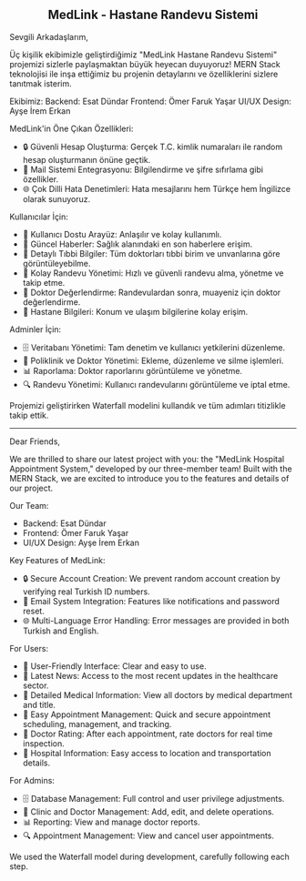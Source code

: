 <h2 align="center">MedLink - Hastane Randevu Sistemi</h2>
<p align="center">

Sevgili Arkadaşlarım,

Üç kişilik ekibimizle geliştirdiğimiz "MedLink Hastane Randevu Sistemi" projemizi sizlerle paylaşmaktan büyük heyecan duyuyoruz! MERN Stack teknolojisi ile inşa ettiğimiz bu projenin detaylarını ve özelliklerini sizlere tanıtmak isterim.

Ekibimiz:
Backend: Esat Dündar
Frontend: Ömer Faruk Yaşar
UI/UX Design: Ayşe İrem Erkan

MedLink'in Öne Çıkan Özellikleri:
- 🔒 Güvenli Hesap Oluşturma: Gerçek T.C. kimlik numaraları ile random hesap oluşturmanın önüne geçtik.
- 📧 Mail Sistemi Entegrasyonu: Bilgilendirme ve şifre sıfırlama gibi özellikler.
- 🌐 Çok Dilli Hata Denetimleri: Hata mesajlarını hem Türkçe hem İngilizce olarak sunuyoruz.

Kullanıcılar İçin:
- 👥 Kullanıcı Dostu Arayüz: Anlaşılır ve kolay kullanımlı.
- 📰 Güncel Haberler: Sağlık alanındaki en son haberlere erişim.
- 🏥 Detaylı Tıbbi Bilgiler: Tüm doktorları tıbbi birim ve unvanlarına göre görüntüleyebilme.
- 📅 Kolay Randevu Yönetimi: Hızlı ve güvenli randevu alma, yönetme ve takip etme.
- 🌟 Doktor Değerlendirme: Randevulardan sonra, muayeniz için doktor değerlendirme.
- 📍 Hastane Bilgileri: Konum ve ulaşım bilgilerine kolay erişim.

Adminler İçin:
- 🗄 Veritabanı Yönetimi: Tam denetim ve kullanıcı yetkilerini düzenleme.
- 🏢 Poliklinik ve Doktor Yönetimi: Ekleme, düzenleme ve silme işlemleri.
- 📊 Raporlama: Doktor raporlarını görüntüleme ve yönetme.
- 🔍 Randevu Yönetimi: Kullanıcı randevularını görüntüleme ve iptal etme.

Projemizi geliştirirken Waterfall modelini kullandık ve tüm adımları titizlikle takip ettik.

----------------------------------------

Dear Friends,

We are thrilled to share our latest project with you: the "MedLink Hospital Appointment System," developed by our three-member team! Built with the MERN Stack, we are excited to introduce you to the features and details of our project.

Our Team:
- Backend: Esat Dündar
- Frontend: Ömer Faruk Yaşar
- UI/UX Design: Ayşe İrem Erkan

Key Features of MedLink:
- 🔒 Secure Account Creation: We prevent random account creation by verifying real Turkish ID numbers.
- 📧 Email System Integration: Features like notifications and password reset.
- 🌐 Multi-Language Error Handling: Error messages are provided in both Turkish and English.

For Users:
- 👥 User-Friendly Interface: Clear and easy to use.
- 📰 Latest News: Access to the most recent updates in the healthcare sector.
- 🏥 Detailed Medical Information: View all doctors by medical department and title.
- 📅 Easy Appointment Management: Quick and secure appointment scheduling, management, and tracking.
- 🌟 Doctor Rating: After each appointment, rate doctors for real time inspection.
- 📍 Hospital Information: Easy access to location and transportation details.

For Admins:
- 🗄 Database Management: Full control and user privilege adjustments.
- 🏢 Clinic and Doctor Management: Add, edit, and delete operations.
- 📊 Reporting: View and manage doctor reports.
- 🔍 Appointment Management: View and cancel user appointments.

We used the Waterfall model during development, carefully following each step.
